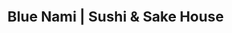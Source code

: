 ---
layout: place
title: Blue Nami | Sushi & Sake House
permalink: /california/orangevale/blue-nami-sushi-sake-house.html
stateAbbr: CA
stateName: California
cityName: Orangevale
seo:
  type: restaurant
  links: null
place_id: ChIJZ4MPQsPgmoARBDvae_JqKTQ
photos:
  - name: >-
      places/ChIJZ4MPQsPgmoARBDvae_JqKTQ/photos/AeeoHcIWEgSw_ytjz16GKb4U_Tg_7cjXokVUUbRUXZVbDMZiCm0hIk0YPaT52ab3Nsv1i-Se7GxvcYyOt7qAWKEgXiGFPtx1yJxuoaWMKNS19jD1MUzJgfhJqLUoHUsJGYBuWpf2QQy1lydWZ99faTu7nJ-H03bGsHE9nl0LIxhKVxegMZe3YQGNQxQgYHUMPaIlaqdPCK6mpqtL0l9sSz8KtU6ukG2SKHYyhgFkDOgXEsqtN-SIsg5Mi45ClKegOT1Km-rro3aZINrC1ateHk7v2u9o5d--fZa1T76z-BG1PBgMq6xjs0RptG_9zcuM0xBiX_L8knUUOddOZjPC8EhX0OwIivnTzUcvHbZ8AeB1f834CKvLqmVZMsO9SaLShDoROksANz5QvP1ayLjgYFbcKASB2uFIj1dXhIx9bijj7HKOSw
    widthPx: 4000
    heightPx: 2252
    authorAttributions:
      - displayName: Steve Schmorleitz
        uri: https://maps.google.com/maps/contrib/107654797024981170260
        photoUri: >-
          https://lh3.googleusercontent.com/a-/ALV-UjVbH_4371Y0xhghCYGDedubNL4NpAHE9n3St7fQuhXOZMdmCoj8nA=s100-p-k-no-mo
    flagContentUri: >-
      https://www.google.com/local/imagery/report/?cb_client=maps_api_places.places_api&image_key=!1e10!2sCIHM0ogKEICAgICuwMu2NQ&hl=en-US
    googleMapsUri: >-
      https://www.google.com/maps/place//data=!3m4!1e2!3m2!1sCIHM0ogKEICAgICuwMu2NQ!2e10!4m2!3m1!1s0x809ae0c3420f8367:0x34296af27bda3b04
  - name: >-
      places/ChIJZ4MPQsPgmoARBDvae_JqKTQ/photos/AeeoHcIc44zglEZRnhHTlHWrjPb2pv2ehHNRZT0pBQhAh2zVu9exYKdV5QaFORahg3JzB3MwSaLVG_bZaPx5S5KASODnLWQhyIhbuYGGzGVrgDFG1bBYvBf1a91FLu5rC5TzeBu2f_wqpNPJMxx_3GDlUkF-nH1jSsvhCU7Q7kJp0feZYWzrRgzmhYIfdpTqHI6Y7NO41iCA-st3QYrK_QIgTchgp2cJBJea-SDEobWB1mwlCtkWiTc-VoIxf3OCJskPuZN8GkAx8VtU-FY5IaENIpOFgS-LqOBGISMnStzM0TcIhpNHVZ8_tQq8GyaEgPuMqgFYwLUPHmHql2P1XEBm2W7E_CdxmggSc2AZ-RTYg97vs3OliBRkrUfD2fjZGMkGSxfCZ8GDkgFziOAUhGlD9SnlwLSsTG1Q_GGbFXRsnDhjWg
    widthPx: 3776
    heightPx: 2517
    authorAttributions:
      - displayName: Bill
        uri: https://maps.google.com/maps/contrib/115058434799659415960
        photoUri: >-
          https://lh3.googleusercontent.com/a-/ALV-UjUHaRfUMmW_DzJz_kI3949wt5mcfG-_4hflqsgUHRBRsC8TTcX_=s100-p-k-no-mo
    flagContentUri: >-
      https://www.google.com/local/imagery/report/?cb_client=maps_api_places.places_api&image_key=!1e10!2sCIHM0ogKEICAgIDXyen4Pw&hl=en-US
    googleMapsUri: >-
      https://www.google.com/maps/place//data=!3m4!1e2!3m2!1sCIHM0ogKEICAgIDXyen4Pw!2e10!4m2!3m1!1s0x809ae0c3420f8367:0x34296af27bda3b04
  - name: >-
      places/ChIJZ4MPQsPgmoARBDvae_JqKTQ/photos/AeeoHcKsfbeSpSfed2n7Kgi5TOUcTAN65o8x9myFRxb9MJ9VMuBwUd67jq25EcFU0jP8PRO1BMIbgpO3w12Kk3s04SO5gSGnzulTEjNzw7V1aGv6LJd4JswSYnQc-z0SyAXsOysU1-hMiHTCg3_hm5wvDHTTXO3a00jBTAVTlPQabrzbpBGwgl_FprcR2yTkPI4qeKaRh1oZb9SC0wnaA0cVMSveP7NaELO-gGytiJZCOXRcxepJ6Xg-b0F0MZD1yjeP0WV1MZ7p7_bNvILWvWdpRchK1Mxp8D8z6TqJv9_v0uXE2M05-MOmpswLzgE6PBbLukY6dT1TN1IQsoZyVgJVE7hi8YkQqUcrCS5wkYkrrh0c0p_gxK4L9WMAbxHjaD4HpmXC2GWq_LPz7tb-TmjNNpMEjdvRrA581N3uAqH5P6A
    widthPx: 3024
    heightPx: 4032
    authorAttributions:
      - displayName: Karen Teague
        uri: https://maps.google.com/maps/contrib/113884276309889896636
        photoUri: >-
          https://lh3.googleusercontent.com/a-/ALV-UjXv6qIP5Lez0TSp4OFmIb7yhMUqF6vv3iCgB3hUn87I4urud5zf=s100-p-k-no-mo
    flagContentUri: >-
      https://www.google.com/local/imagery/report/?cb_client=maps_api_places.places_api&image_key=!1e10!2sCIHM0ogKEICAgIDy17TGBw&hl=en-US
    googleMapsUri: >-
      https://www.google.com/maps/place//data=!3m4!1e2!3m2!1sCIHM0ogKEICAgIDy17TGBw!2e10!4m2!3m1!1s0x809ae0c3420f8367:0x34296af27bda3b04
  - name: >-
      places/ChIJZ4MPQsPgmoARBDvae_JqKTQ/photos/AeeoHcKxw4XkF6vich-OTJid85uvgSCZt-4ALADHPx4XSHn9D9BIeZ4vp60TLIpfvcJw4b5WQGZOp4gjxWIiPPvZjawynSx2Z4lE4Xo0K6rq9UXkr0D3KHogSwFAyPa5PWKQhxINi4PvY0PYf6sSwgk46AKjLzIC4w-j7vTSA4bTt8Bb0IFcA4AqG9pRbloyPNMM5t-mI9mOWcXI3e6hgt72CMFDYVzvn_51vJItUbqJpcqxynkSGF4y3-74RYmHKizoQ-K9Cf_orcRY-ikoRMXz9sd7gYThk9ytax9PmNIMHdyBk97V0YMuKkMoDXSIO28iIpaOv8EEaSOMm7R_aHRQra5Sy6Hh3VSD9gb5Et9TW35KzVJmxy3e817pWPe2m-xipYcWh5VU_donLUxfQfhwm2shJHx_2N-X9o93j1P_gearEQoL
    widthPx: 4000
    heightPx: 3000
    authorAttributions:
      - displayName: Hanna
        uri: https://maps.google.com/maps/contrib/115852917930123804576
        photoUri: >-
          https://lh3.googleusercontent.com/a-/ALV-UjWfgFpb4-6fqPyuVl4mZ9NDGBnjYNcNAxDJ0qTbplJ8GTifyGnV-A=s100-p-k-no-mo
    flagContentUri: >-
      https://www.google.com/local/imagery/report/?cb_client=maps_api_places.places_api&image_key=!1e10!2sCIHM0ogKEICAgID__J69oAE&hl=en-US
    googleMapsUri: >-
      https://www.google.com/maps/place//data=!3m4!1e2!3m2!1sCIHM0ogKEICAgID__J69oAE!2e10!4m2!3m1!1s0x809ae0c3420f8367:0x34296af27bda3b04
  - name: >-
      places/ChIJZ4MPQsPgmoARBDvae_JqKTQ/photos/AeeoHcKL5qY2_olAi9fxe3n_N9Ni9p4SHuRm1A-9gqq5GBaCwKPA4p3y4MILNUOFBxQNag1U9DiCJYTBpEbalP4un0pTWxIwiDhVj4vE53rsvlrCpiPePknzV2VCMbvqBa-rikBzf0cTmt_xHzFicsDQNCV8regbEsnUd7bXgmH5ZtJFecpT8VRpd-Gms_d10KOj6En2luVVLaIEs1f9tiuowXaf4GnxcibtmPby5uSzTLIMWTG5RH9zsBodVpl9FL4XGzYlF69nTXpZQCcmwYwGOFSW7klebjMRevwPCsOslVDtNAQ3hzDwgcqf7B1DbNIUkiiJ34DTf3OBiqSbaoTAQeloPOoJ6xV5SIF9GNYVNeYEvuXuT3AGk1xVe3FO0VrcUW65QdLI2VFPRCqs8Rg6gnVI8FkMzYm6PMYMu0CI-hGP-w
    widthPx: 2357
    heightPx: 1326
    authorAttributions:
      - displayName: Bill
        uri: https://maps.google.com/maps/contrib/115058434799659415960
        photoUri: >-
          https://lh3.googleusercontent.com/a-/ALV-UjUHaRfUMmW_DzJz_kI3949wt5mcfG-_4hflqsgUHRBRsC8TTcX_=s100-p-k-no-mo
    flagContentUri: >-
      https://www.google.com/local/imagery/report/?cb_client=maps_api_places.places_api&image_key=!1e10!2sCIHM0ogKEICAgIDXyen4fw&hl=en-US
    googleMapsUri: >-
      https://www.google.com/maps/place//data=!3m4!1e2!3m2!1sCIHM0ogKEICAgIDXyen4fw!2e10!4m2!3m1!1s0x809ae0c3420f8367:0x34296af27bda3b04
  - name: >-
      places/ChIJZ4MPQsPgmoARBDvae_JqKTQ/photos/AeeoHcLNBG84CD3SjOi35vAiqvWfqY1pjYeloWzH6VhYW3oNa84NX5gWN89yjcwEgiDCZ4CIM0p1CtP35O3osep8xG5DE-r53txgCF12VyxtkiEQv9zKQZkvxC4BREdl7GZvr86nWjUr1WxxBJasA2efyY9iMkF2KDypZ95YKvD7CFeoVxuwypSU9hN6lhlfjBHfn7d6pUOfVxncH1IFW7vIMv-eLeulptSfzmSodOgG-kbsTTHqoFa01I7nNFOE4-r89fSNosm_dtkxC44a8f9npz7DHX8tjpNJb_iuFXDWix00YlYYQnuRBGWt4rp4SfwqZdoUC4BAwibUqpiWjRfMf6I1_yPxL3grmdHeEeaPDzafyb0VFWayJ7cotW0991PJ9XzfaHa7QlZuBZlVxNML3w5edrlQIJdn_q1cxDfjvbKlEns
    widthPx: 3024
    heightPx: 4032
    authorAttributions:
      - displayName: Steven T
        uri: https://maps.google.com/maps/contrib/109479084516396631527
        photoUri: >-
          https://lh3.googleusercontent.com/a-/ALV-UjUsxg0ZF4zvR9lOA9tkCP28NtRjNj4IKM4BTCBOzj968114qEfa=s100-p-k-no-mo
    flagContentUri: >-
      https://www.google.com/local/imagery/report/?cb_client=maps_api_places.places_api&image_key=!1e10!2sCIHM0ogKEICAgIChha66xwE&hl=en-US
    googleMapsUri: >-
      https://www.google.com/maps/place//data=!3m4!1e2!3m2!1sCIHM0ogKEICAgIChha66xwE!2e10!4m2!3m1!1s0x809ae0c3420f8367:0x34296af27bda3b04
  - name: >-
      places/ChIJZ4MPQsPgmoARBDvae_JqKTQ/photos/AeeoHcKNPAKp_LQbXlTHdd8llPfMYOvRbusuWYgFgwTiGkFCOlpW6S9x9laOWInmR2KmycRN0X2ocOWsm1pSgCmgqXK7EtOpdB-Jn5h5hN1SkZWJ1rbA5LH0cgmkh6Uy_HxY8ZsGQSlT6SIkf1jb1A7jN2O73KJPsFDXL-H_XYcUe5REcAZfply2R_oLtszZ15wzw8JVWKIRQHeVsIdpCIf_6Y9-T3Mls_zm28Vt0p1r69_VaQF8KswPt5RR0btc5x_-b0QG_qww4XTBGciefYFGqA3OiLhWw7o93ztK4DiQoLQdG-ySZsTlj0XohdN02lqs291bf5zNZ8AEz8XDk_VmEFGelAaYH3gP6Ta_vZJCQwP6sG21y5YxXf1OWnOUv2EvkSLIOHBfiXPGDZzqbYsl0iu0-C4r2bWGMtQeVNY--VNhxw
    widthPx: 4080
    heightPx: 3072
    authorAttributions:
      - displayName: Toby Barnes
        uri: https://maps.google.com/maps/contrib/104632940644386522879
        photoUri: >-
          https://lh3.googleusercontent.com/a-/ALV-UjUnqsQPzCS8eAE-KuNqmiozJhIAXC1stgY4PEqt_-4CAff90va4=s100-p-k-no-mo
    flagContentUri: >-
      https://www.google.com/local/imagery/report/?cb_client=maps_api_places.places_api&image_key=!1e10!2sCIHM0ogKEICAgICxruLwNA&hl=en-US
    googleMapsUri: >-
      https://www.google.com/maps/place//data=!3m4!1e2!3m2!1sCIHM0ogKEICAgICxruLwNA!2e10!4m2!3m1!1s0x809ae0c3420f8367:0x34296af27bda3b04
  - name: >-
      places/ChIJZ4MPQsPgmoARBDvae_JqKTQ/photos/AeeoHcJFHEEc7YUyE04jvXx3iV9TucvseTofVq9ZQ1E4C8Ai5sOOcEmjpQlidEYtyXrfPWQnJ42v6-IZpA2AGksJ5zDHYniNmzxc1JJCs8wyCT1NQtj-IFgl7IURlmnnvMRaYe2uVd3QO_H7ZS-QZsEdxQlBHmaV94Mso35xVLw_J2NOeW_9ZI2yN55_96XZSC6Cj53flG4zLBnOeNhBMcBnxbbdfP3-UstU3L5I8UnCctAnIs0ur_sk4t9__dMT_p8QL4y_8Xn7Cwo5gkYjAbxxCqcGIqR_Lu5vGU-Ov6mtOw9CqihBO5vw3kkik02S0f8EjHYKRod1-NrMd8qycgnaYaw1md9j1ilIIjkBOIcGbBNjl8otu2rcrqbAHyNT7xPu5ZVFYF0NZ6X8t10DckbIoB67KWZrGv32uIpQ05pC11zF5kSy
    widthPx: 3072
    heightPx: 3074
    authorAttributions:
      - displayName: Bill
        uri: https://maps.google.com/maps/contrib/115058434799659415960
        photoUri: >-
          https://lh3.googleusercontent.com/a-/ALV-UjUHaRfUMmW_DzJz_kI3949wt5mcfG-_4hflqsgUHRBRsC8TTcX_=s100-p-k-no-mo
    flagContentUri: >-
      https://www.google.com/local/imagery/report/?cb_client=maps_api_places.places_api&image_key=!1e10!2sCIHM0ogKEICAgIDXyen4nwE&hl=en-US
    googleMapsUri: >-
      https://www.google.com/maps/place//data=!3m4!1e2!3m2!1sCIHM0ogKEICAgIDXyen4nwE!2e10!4m2!3m1!1s0x809ae0c3420f8367:0x34296af27bda3b04
  - name: >-
      places/ChIJZ4MPQsPgmoARBDvae_JqKTQ/photos/AeeoHcLPek9DgFQzowr2aeELcTycH6Gss2Ss11zhRy1KIq3C4DgBEtm5yGsTghhR8CrRZ4NiHEWBEWqBxDcCUtlSU1j9VzfIAjDoXhh9jam8sCAGCywyHSSCPjUS9zUjEwovqq0UrhfliCePiJ1FS-Z5JKqkWwLGVwmRc5xYo3xBd-BrhmvoC4lTMnwOV6yk1m0344FvgpK9D_wrBW77ZeI9w97Jy4Yeio7zmx6pxqgbRtXXUZ7GnXZ8-36nNxs_gSnbZyhrrLZxpFHo68brEgCOzaGQ8RxmHp8Qs419zzUOBs0J4fqh7lhbeA1ZtVVPXL2_jD3JTBih3wV0gLpH-CWkRNiYVepATrg1AQd78yN08azL8hbXxKUSubxX502aObEjmS6rUlJxOYKToUC5kYN4zd2-BUmQwDo_HFB8vDsatqdOHsBc
    widthPx: 2576
    heightPx: 1932
    authorAttributions:
      - displayName: les J
        uri: https://maps.google.com/maps/contrib/113138621081260863682
        photoUri: >-
          https://lh3.googleusercontent.com/a-/ALV-UjVnmNWCgrbHrciCVzBSUkw_SaixCgGwbuPnxzErOey19bsAYNY=s100-p-k-no-mo
    flagContentUri: >-
      https://www.google.com/local/imagery/report/?cb_client=maps_api_places.places_api&image_key=!1e10!2sCIHM0ogKEICAgICLob78qQE&hl=en-US
    googleMapsUri: >-
      https://www.google.com/maps/place//data=!3m4!1e2!3m2!1sCIHM0ogKEICAgICLob78qQE!2e10!4m2!3m1!1s0x809ae0c3420f8367:0x34296af27bda3b04
  - name: >-
      places/ChIJZ4MPQsPgmoARBDvae_JqKTQ/photos/AeeoHcKqWYcxUWz_8eTKm63nRyPMp42fG7o3LHfwB4gwsQeCuIBoIvJ7MKniof4NSdR9b5-7c_nIK09BfU-5ngvAQzrSQNmG8Hprdzc_tdtFPYH6kWdw1_kNBh34vnwOX3raE8DBrb03FJ5a5kqkEI6UE9HMJk78jxLO74N3ApSL--bdsEVft_4vdNEL3ufFeMvtQ_ltykjeiCBUMOWn0z3C89THWk8mR9ao5U2muUdfOHcDIwT10-YGNHSYFcwyB8dEAHxGfBt0H_YuQvOW1qZ4N4DXTV81wONmDv3G2N3JsRJrxvkJL1gSaSCgk0chCqHeDj9Svsk7s-TqjA8MkZOv2Qa4X8Arg3jDXXDJ1HoBhsJyECeV74pS04P-YPbpM_wg_uP-VbwlxqdJht-CHXbzpLnc5cNuXNcXhnr8SKPR-0UaWaA
    widthPx: 4000
    heightPx: 3000
    authorAttributions:
      - displayName: Hanna
        uri: https://maps.google.com/maps/contrib/115852917930123804576
        photoUri: >-
          https://lh3.googleusercontent.com/a-/ALV-UjWfgFpb4-6fqPyuVl4mZ9NDGBnjYNcNAxDJ0qTbplJ8GTifyGnV-A=s100-p-k-no-mo
    flagContentUri: >-
      https://www.google.com/local/imagery/report/?cb_client=maps_api_places.places_api&image_key=!1e10!2sCIHM0ogKEICAgID__J694AE&hl=en-US
    googleMapsUri: >-
      https://www.google.com/maps/place//data=!3m4!1e2!3m2!1sCIHM0ogKEICAgID__J694AE!2e10!4m2!3m1!1s0x809ae0c3420f8367:0x34296af27bda3b04
address: 8811 Greenback Ln, Orangevale, CA 95662, USA
street: 8811 Greenback Ln
city: Orangevale
state: CA
zip: '95662'
country: USA
neighborhood: null
latitude: '38.679402'
longitude: '-121.230022'
accessibility_options:
  wheelchairAccessibleParking: true
  wheelchairAccessibleEntrance: true
  wheelchairAccessibleRestroom: true
  wheelchairAccessibleSeating: true
business_status: OPERATIONAL
name: Blue Nami | Sushi & Sake House
google_maps_links:
  directionsUri: >-
    https://www.google.com/maps/dir//''/data=!4m7!4m6!1m1!4e2!1m2!1m1!1s0x809ae0c3420f8367:0x34296af27bda3b04!3e0
  placeUri: https://maps.google.com/?cid=3758652953709918980
  writeAReviewUri: >-
    https://www.google.com/maps/place//data=!4m3!3m2!1s0x809ae0c3420f8367:0x34296af27bda3b04!12e1
  reviewsUri: >-
    https://www.google.com/maps/place//data=!4m4!3m3!1s0x809ae0c3420f8367:0x34296af27bda3b04!9m1!1b1
  photosUri: >-
    https://www.google.com/maps/place//data=!4m3!3m2!1s0x809ae0c3420f8367:0x34296af27bda3b04!10e5
primary_type: Sushi Restaurant
opening_hours:
  regular: null
  current: null
secondary_opening_hours:
  regular:
    weekdayDescriptions: null
    type: null
  current:
    weekdayDescriptions: null
    type: null
phone: null
price_level: null
price_range: null
rating: null
rating_count: 0
website: null
description: >-
  Discover Blue Nami in Orangevale, CA$$$In Orangevale, CA, Blue Nami | Sushi &
  Sake House stands out as a casual spot for enjoying fresh sushi and Japanese
  specialties, making it a great option for those seeking sushi restaurants
  nearby. The restaurant features a relaxed atmosphere where you can savor a
  variety of rolls and dishes, complemented by happy hour drinks that add to the
  appeal. With its focus on quality ingredients and authentic flavors, it's an
  ideal choice for anyone looking for top-rated sushi experiences in the area.
  Accessibility options like wheelchair-friendly parking and entrances ensure a
  welcoming visit for all, enhancing its reputation as a convenient local
  favorite.
generative_summary: >-
  Discover Blue Nami in Orangevale, CA$$$In Orangevale, CA, Blue Nami | Sushi &
  Sake House stands out as a casual spot for enjoying fresh sushi and Japanese
  specialties, making it a great option for those seeking sushi restaurants
  nearby. The restaurant features a relaxed atmosphere where you can savor a
  variety of rolls and dishes, complemented by happy hour drinks that add to the
  appeal. With its focus on quality ingredients and authentic flavors, it's an
  ideal choice for anyone looking for top-rated sushi experiences in the area.
  Accessibility options like wheelchair-friendly parking and entrances ensure a
  welcoming visit for all, enhancing its reputation as a convenient local
  favorite.
generative_disclosure: Summarized by AI using the Grok-3-Mini model.
reviews: null
review_summary: >-
  What Customers Are Saying$$$Folks generally rave about the fresh, flavorful
  sushi rolls and the wide selection of options that keep things exciting for
  sushi lovers in the neighborhood. Many highlight the friendly service and
  efficient vibe that make dining out feel effortless and enjoyable. Happy hour
  specials often get nods for providing great value without skimping on taste,
  turning it into a popular spot for casual get-togethers. Overall, it's seen as
  a reliable pick for anyone craving Japanese-inspired meals, with most feedback
  leaning positive on the quality and atmosphere.
review_disclosure: Summarized by AI using the Grok-3-Mini model.
parking_options: null
payment_options: null
allow_dogs: null
curbside_pickup: null
delivery: null
dine_in: null
good_for_children: null
good_for_groups: null
good_for_sports: null
live_music: null
menu_for_children: null
outdoor_seating: null
reservable: null
restroom: null
serves_beer: null
serves_breakfast: null
serves_brunch: null
serves_cocktails: null
serves_coffee: null
serves_dinner: null
serves_dessert: null
serves_lunch: null
serves_vegetarian_food: null
serves_wine: null
takeout: null
update_category: pro
places_description: null

---